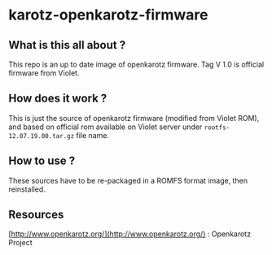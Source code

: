 # karotz-openkarotz-firmware

## What is this all about ?

This repo is an up to date image of openkarotz firmware. Tag V 1.0 is official firmware from Violet.

## How does it work ?

This is just the source of openkarotz firmware (modified from Violet ROM), and based on official rom available on Violet server under `rootfs-12.07.19.00.tar.gz` file name.

## How to use ?

These sources have to be re-packaged in a ROMFS format image, then reinstalled. 

## Resources

[http://www.openkarotz.org/](http://www.openkarotz.org/) : Openkarotz Project

